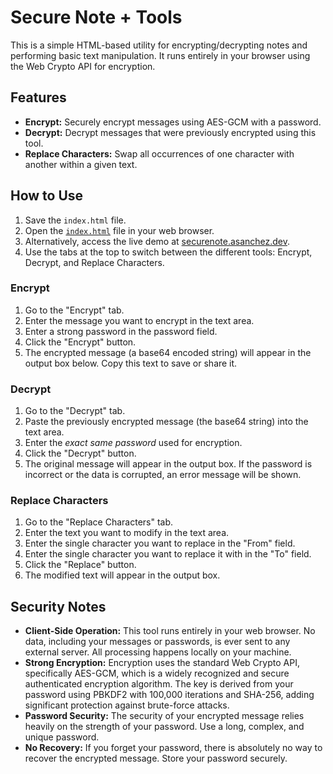 # Secure Note + Tools

This is a simple HTML-based utility for encrypting/decrypting notes and performing basic text manipulation. It runs entirely in your browser using the Web Crypto API for encryption.

## Features

*   **Encrypt:** Securely encrypt messages using AES-GCM with a password.
*   **Decrypt:** Decrypt messages that were previously encrypted using this tool.
*   **Replace Characters:** Swap all occurrences of one character with another within a given text.

## How to Use

1.  Save the `index.html` file.
2.  Open the [`index.html`](index.html) file in your web browser.
3.  Alternatively, access the live demo at [securenote.asanchez.dev](https://securenote.asanchez.dev).
4.  Use the tabs at the top to switch between the different tools: Encrypt, Decrypt, and Replace Characters.

### Encrypt

1.  Go to the "Encrypt" tab.
2.  Enter the message you want to encrypt in the text area.
3.  Enter a strong password in the password field.
4.  Click the "Encrypt" button.
5.  The encrypted message (a base64 encoded string) will appear in the output box below. Copy this text to save or share it.

### Decrypt

1.  Go to the "Decrypt" tab.
2.  Paste the previously encrypted message (the base64 string) into the text area.
3.  Enter the *exact same password* used for encryption.
4.  Click the "Decrypt" button.
5.  The original message will appear in the output box. If the password is incorrect or the data is corrupted, an error message will be shown.

### Replace Characters

1.  Go to the "Replace Characters" tab.
2.  Enter the text you want to modify in the text area.
3.  Enter the single character you want to replace in the "From" field.
4.  Enter the single character you want to replace it with in the "To" field.
5.  Click the "Replace" button.
6.  The modified text will appear in the output box.

## Security Notes

*   **Client-Side Operation:** This tool runs entirely in your web browser. No data, including your messages or passwords, is ever sent to any external server. All processing happens locally on your machine.
*   **Strong Encryption:** Encryption uses the standard Web Crypto API, specifically AES-GCM, which is a widely recognized and secure authenticated encryption algorithm. The key is derived from your password using PBKDF2 with 100,000 iterations and SHA-256, adding significant protection against brute-force attacks.
*   **Password Security:** The security of your encrypted message relies heavily on the strength of your password. Use a long, complex, and unique password.
*   **No Recovery:** If you forget your password, there is absolutely no way to recover the encrypted message. Store your password securely.